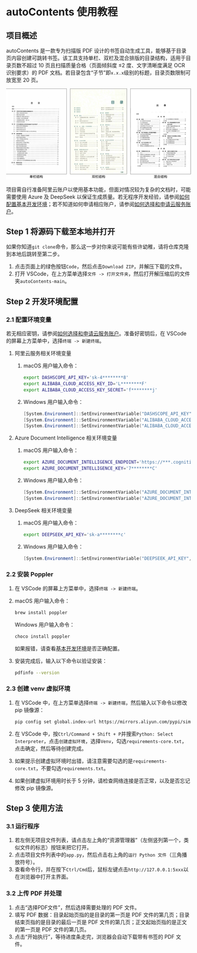 # autoContents 使用教程

## 项目概述

autoContents 是一款专为扫描版 PDF 设计的书签自动生成工具，能够基于目录页内容创建可跳转书签。该工具支持单栏、双栏及混合排版的目录结构，适用于目录页数不超过 10 页且扫描质量合格（页面倾斜度 ≤2 度、文字清晰度满足 OCR 识别要求）的 PDF 文档。若目录包含“子节”即`x.x.x`级别的标题，目录页数限制可放宽至 20 页。

![目录结构及适用范围说明](./docs/目录结构及适用范围说明.svg)

项目需自行准备阿里云账户以使用基本功能，但面对情况较为复杂的文档时，可能需要使用 Azure 及 DeepSeek 以保证生成质量。若无程序开发经验，请参阅[如何配置基本开发环境](/docs/如何配置开发环境.md)；若不知道如何申请相应账户，请参阅[如何选择和申请云服务账户](./docs/如何选择和申请云服务账户.md)。

## Step 1 将源码下载至本地并打开

如果你知道`git clone`命令，那么这一步对你来说可能有些许幼稚，请将仓库克隆到本地后跳转至第二步。

1. 点击页面上的绿色按钮`Code`，然后点击`Download ZIP`，并解压下载的文件。
2. 打开 VSCode，在上方菜单选择`文件 -> 打开文件夹`，然后打开解压缩后的文件夹`autoContents-main`。

## Step 2 开发环境配置

### 2.1 配置环境变量

若无相应密钥，请参阅[如何选择和申请云服务账户](./docs/如何选择和申请云服务账户.md)。准备好密钥后，在 VSCode 的屏幕上方菜单中，选择`终端 -> 新建终端`。

1. 阿里云服务相关环境变量

   1. macOS 用户输入命令：
      ```zsh
      export DASHSCOPE_API_KEY='sk-4********8'
      export ALIBABA_CLOUD_ACCESS_KEY_ID='L********F'
      export ALIBABA_CLOUD_ACCESS_KEY_SECRET='f********j'
      ```

   2. Windows 用户输入命令：
      ```powershell
      [System.Environment]::SetEnvironmentVariable("DASHSCOPE_API_KEY", 'sk-4********8', [System.EnvironmentVariableTarget]::User)
      [System.Environment]::SetEnvironmentVariable("ALIBABA_CLOUD_ACCESS_KEY_ID", 'L********F', [System.EnvironmentVariableTarget]::User)
      [System.Environment]::SetEnvironmentVariable("ALIBABA_CLOUD_ACCESS_KEY_SECRET", 'f********j', [System.EnvironmentVariableTarget]::User)
      ```

2. Azure Document Intelligence 相关环境变量

   1. macOS 用户输入命令：
      ```zsh
      export AZURE_DOCUMENT_INTELLIGENCE_ENDPOINT='https://***.cognitiveservices.azure.com/'
      export AZURE_DOCUMENT_INTELLIGENCE_KEY='7********C'
      ```

   2. Windows 用户输入命令：
      ```powershell
      [System.Environment]::SetEnvironmentVariable("AZURE_DOCUMENT_INTELLIGENCE_ENDPOINT", 'https://***.cognitiveservices.azure.com/', [System.EnvironmentVariableTarget]::User)
      [System.Environment]::SetEnvironmentVariable("AZURE_DOCUMENT_INTELLIGENCE_KEY", '7********C', [System.EnvironmentVariableTarget]::User)
      ```

3. DeepSeek 相关环境变量

   1. macOS 用户输入命令：
      ```zsh
      export DEEPSEEK_API_KEY='sk-a********c'
      ```

   2. Windows 用户输入命令：
      ```powershell
      [System.Environment]::SetEnvironmentVariable("DEEPSEEK_API_KEY", 'sk-a********c', [System.EnvironmentVariableTarget]::User)
      ```

### 2.2 安装 Poppler

1. 在 VSCode 的屏幕上方菜单中，选择`终端 -> 新建终端`。

2. macOS 用户输入命令：

   ```zsh
   brew install poppler
   ```

   Windows 用户输入命令：

   ```powershell
   choco install poppler
   ```
   
   如果报错，请查看[基本开发环境](/docs/如何配置开发环境.md)是否正确配置。
   
3. 安装完成后，输入以下命令以验证安装：
   ```zsh
   pdfinfo --version
   ```

### 2.3 创建 venv 虚拟环境

1. 在 VSCode 中，在上方菜单选择`终端 -> 新建终端`，然后输入以下命令以修改 pip 镜像源：
   ```zsh
   pip config set global.index-url https://mirrors.aliyun.com/pypi/simple
   ```

2. 在 VSCode 中，按`Ctrl/Command + Shift + P`并搜索`Python: Select Interpreter`，点击`创建虚拟环境`，选择`Venv`，勾选`requirements-core.txt`，点击确定，然后等待创建完成。

3. 如果提示创建虚拟环境时出错，请注意需要勾选的是`requirements-core.txt`，不要勾选`requirements.txt`。

4. 如果创建虚拟环境用时长于 5 分钟，请检查网络连接是否正常，以及是否忘记修改 pip 镜像源。

## Step 3 使用方法

### 3.1 运行程序

1. 若左侧无项目文件列表，请点击左上角的“资源管理器”（左侧竖列第一个，类似文件的标志）按钮来把它打开。
2. 点击项目文件列表中的`app.py`，然后点击右上角的`运行 Python 文件`（三角播放符号）。
3. 查看命令行，并在按下`Ctrl/Cmd`后，鼠标左键点击`http://127.0.0.1:5xxx`以在浏览器中打开主界面。

### 3.2 上传 PDF 并处理

1. 点击“选择PDF文件”，然后选择需要处理的 PDF 文件。
2. 填写 PDF 数据：目录起始页指的是目录的第一页是 PDF 文件的第几页；目录结束页指的是目录的最后一页是 PDF 文件的第几页；正文起始页指的是正文的第一页是 PDF 文件的第几页。
3. 点击“开始执行”，等待进度条走完，浏览器会自动下载带有书签的 PDF 文件。
